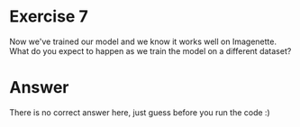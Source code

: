 # Exercise 7
Now we've trained our model and we know it works well on Imagenette. What do you expect to happen as we train the model on a different dataset?

# Answer
There is no correct answer here, just guess before you run the code :)
